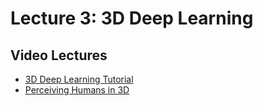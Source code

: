 # Lecture 3: 3D Deep Learning

## Video Lectures

* [3D Deep Learning Tutorial][vid1]
* [Perceiving Humans in 3D][vid2]


[vid1]: https://www.youtube.com/watch?v=vfL6uJYFrp4
[vid2]: https://www.youtube.com/watch?v=WOuCPT0lXio
